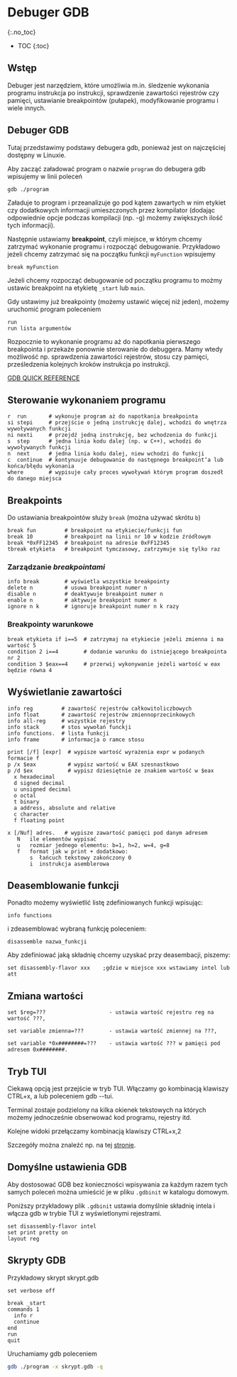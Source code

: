 Debuger GDB
=============
{:.no_toc}

* TOC
{:toc}

## Wstęp 
Debuger jest narzędziem, które umożliwia m.in. śledzenie wykonania programu instrukcja po instrukcji, sprawdzenie zawartości rejestrów czy pamięci, 
ustawianie breakpointów (pułapek), modyfikowanie programu i wiele innych. 

## Debuger GDB
Tutaj przedstawimy podstawy debugera gdb, ponieważ jest on najczęściej dostępny w Linuxie.

Aby zacząć załadować program o nazwie `program` do debugera gdb wpisujemy w linii poleceń
```shell
gdb ./program
```
Załaduje to program i przeanalizuje go pod kątem zawartych w nim etykiet czy dodatkowych informacji umieszczonych przez kompilator 
(dodając odpowiednie opcje podczas kompilacji (np. -g) możemy zwiększych ilość tych informacji).

Następnie ustawiamy **breakpoint**, czyli miejsce, w którym chcemy zatrzymać wykonanie programu i rozpocząć debugowanie. 
Przykładowo jeżeli chcemy zatrzymać się na początku funkcji `myFunction` wpisujemy
```
break myFunction
```
Jeżeli chcemy rozpocząć debugowanie od początku programu to możmy ustawic breakpoint na etykietę `_start` lub `main`.

Gdy ustawimy już breakpointy (możemy ustawić więcej niż jeden), możemy uruchomić program poleceniem
```
run
run lista argumentów
```
Rozpocznie to wykonanie programu aż do napotkania pierwszego breakpointa i przekaże ponownie sterowanie do debuggera. 
Mamy wtedy możliwość np. sprawdzenia zawartości rejestrów, stosu czy pamięci, prześledzenia kolejnych kroków instrukcja po instrukcji.  

[GDB QUICK REFERENCE](https://users.ece.utexas.edu/~adnan/gdb-refcard.pdf)

## Sterowanie wykonaniem programu
```gdb
r  run       # wykonuje program aż do napotkania breakpointa 
si stepi     # przejście o jedną instrukcję dalej, wchodzi do wnętrza wywoływanych funkcji
ni nexti     # przejdź jedną instrukcję, bez wchodzenia do funkcji
s  step      # jedna linia kodu dalej (np. w C++), wchodzi do wywoływanych funkcji
n  next      # jedna linia kodu dalej, niew wchodzi do funkcji
c  continue  # kontynuuje debugowanie do następnego breakpointʼa lub końca/błędu wykonania
where        # wypisuje cały proces wywoływań którym program doszedł do danego miejsca
```

## Breakpoints
Do ustawiania breakpointów służy `break` (można używać skrótu `b`)

```gdb
break fun         # breakpoint na etykiecie/funkcji fun  
break 10          # breakpoint na linii nr 10 w kodzie źródłowym   
break *0xFF12345  # breakpoint na adresie 0xFF12345
tbreak etykieta   # breakpoint tymczasowy, zatrzymuje się tylko raz 
```

### Zarządzanie *breakpointami*
```gdb
info break        # wyświetla wszystkie breakpointy
delete n          # usuwa breakpoint numer n
disable n         # deaktywuje breakpoint numer n
enable n          # aktywuje breakpoint numer n
ignore n k        # ignoruje breakpoint numer n k razy
```
### Breakpointy warunkowe
```gdb
break etykieta if i==5  # zatrzymaj na etykiecie jeżeli zmienna i ma wartość 5 
condition 2 i==4        # dodanie warunku do istniejącego breakpointa nr 2 
condition 3 $eax==4     # przerwij wykonywanie jeżeli wartość w eax będzie równa 4
```

## Wyświetlanie zawartości

```
info reg         # zawartość rejestrów całkowitoliczbowych
info float       # zawartość rejestrów zmiennoprzecinkowych
info all-reg     # wszystkie rejestry
info stack       # stos wywołań funckji 
info functions.  # lista funkcji
info frame       # informacja o ramce stosu
```

```
print [/f] [expr]  # wypisze wartość wyrażenia expr w podanych formacie f
p /x $eax          # wypisz wartość w EAX szesnastkowo
p /d $ex           # wypisz dziesiętnie ze znakiem wartość w $eax
  x hexadecimal
  d signed decimal
  u unsigned decimal
  o octal
  t binary
  a address, absolute and relative
  c character
  f floating point
```

```
x [/Nuf] adres.   # wypisze zawartość pamięci pod danym adresem
   N   ile elementów wypisać
   u   rozmiar jednego elementu: b=1, h=2, w=4, g=8
   f   format jak w print + dodatkowo:
       s  łańcuch tekstowy zakończony 0
       i  instrukcja asemblerowa           
```

## Deasemblowanie funkcji
Ponadto możemy wyświetlić listę zdefiniowanych funkcji wpisując:

```
info functions
```
i zdeasemblować wybraną funkcję poleceniem:
```
disassemble nazwa_funkcji
```
Aby zdefiniować jaką składnię chcemy uzyskać przy deasembacji, piszemy:
```
set disassembly-flavor xxx    ;gdzie w miejsce xxx wstawiamy intel lub att
```

## Zmiana wartości
```
set $reg=???                    - ustawia wartość rejestru reg na wartość ???,

set variable zmienna=???        - ustawia wartość zmiennej na ???,

set variable *0x########=???    - ustawia wartość ??? w pamięci pod adresem 0x########.
```

## Tryb TUI

Ciekawą opcją jest przejście w tryb TUI. Włączamy go kombinacją klawiszy CTRL+x, a lub poleceniem gdb --tui.

Terminal zostaje podzielony na kilka okienek tekstowych na których możemy jednocześnie obserwować kod programu, rejestry itd.

Kolejne widoki przełączamy kombinacją klawiszy CTRL+x,2

Szczegóły można znaleźć np. na tej [stronie](http://www.cs.fsu.edu/~baker/ada/gnat/html/gdb_23.html). 

## Domyślne ustawienia GDB

Aby dostosować GDB bez konieczności wpisywania za każdym razem tych samych poleceń można umieścić je w pliku `.gdbinit` w katalogu domowym. 

Poniższy przykładowy plik `.gdbinit` ustawia domyślnie składnię intela i włącza gdb w trybie TUI z wyświetlonymi rejestrami.
```
set disassembly-flavor intel
set print pretty on
layout reg
```


## Skrypty GDB

Przykładowy skrypt skrypt.gdb

```gdb
set verbose off

break _start
commands 1
  info r
  continue
end
run
quit
```

Uruchamiamy gdb poleceniem
```bash
gdb ./program -x skrypt.gdb -q
```
